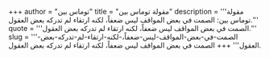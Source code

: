 +++
author = "توماس بين"
title = "مقولة توماس بين"
description = '''مقولة توماس بين: الصمت في بعض المواقف ليس ضعفاً، لكنه ارتقاء لم تدركه بعض العقول.'''
quote = '''الصمت في بعض المواقف ليس ضعفاً، لكنه ارتقاء لم تدركه بعض العقول.'''
slug = '''الصمت-في-بعض-المواقف-ليس-ضعفاً،-لكنه-ارتقاء-لم-تدركه-بعض-العقول'''
+++
الصمت في بعض المواقف ليس ضعفاً، لكنه ارتقاء لم تدركه بعض العقول.
